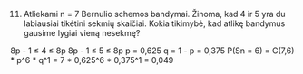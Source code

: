 11. Atliekami n = 7 Bernulio schemos bandymai. Žinoma, kad 4 ir 5 yra du labiausiai tikėtini
sekmių skaičiai. Kokia tikimybė, kad atlikę bandymus gausime lygiai vieną nesekmę?

8p - 1 ≤ 4 ≤ 8p
8p - 1 ≤ 5 ≤ 8p
p = 0,625
q = 1 - p = 0,375
P(Sn = 6) = C(7,6) * p^6 * q^1 = 7 * 0,625^6 * 0,375^1 = 0,049
